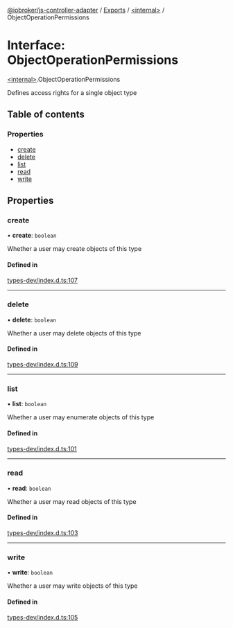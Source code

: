 [@iobroker/js-controller-adapter](../README.md) / [Exports](../modules.md) / [\<internal\>](../modules/internal_.md) / ObjectOperationPermissions

# Interface: ObjectOperationPermissions

[\<internal\>](../modules/internal_.md).ObjectOperationPermissions

Defines access rights for a single object type

## Table of contents

### Properties

- [create](internal_.ObjectOperationPermissions.md#create)
- [delete](internal_.ObjectOperationPermissions.md#delete)
- [list](internal_.ObjectOperationPermissions.md#list)
- [read](internal_.ObjectOperationPermissions.md#read)
- [write](internal_.ObjectOperationPermissions.md#write)

## Properties

### create

• **create**: `boolean`

Whether a user may create objects of this type

#### Defined in

[types-dev/index.d.ts:107](https://github.com/ioBroker/ioBroker.js-controller/blob/92c3310c84236d95c9e4b3ae9d8146bf78922374/packages/types-dev/index.d.ts#L107)

___

### delete

• **delete**: `boolean`

Whether a user may delete objects of this type

#### Defined in

[types-dev/index.d.ts:109](https://github.com/ioBroker/ioBroker.js-controller/blob/92c3310c84236d95c9e4b3ae9d8146bf78922374/packages/types-dev/index.d.ts#L109)

___

### list

• **list**: `boolean`

Whether a user may enumerate objects of this type

#### Defined in

[types-dev/index.d.ts:101](https://github.com/ioBroker/ioBroker.js-controller/blob/92c3310c84236d95c9e4b3ae9d8146bf78922374/packages/types-dev/index.d.ts#L101)

___

### read

• **read**: `boolean`

Whether a user may read objects of this type

#### Defined in

[types-dev/index.d.ts:103](https://github.com/ioBroker/ioBroker.js-controller/blob/92c3310c84236d95c9e4b3ae9d8146bf78922374/packages/types-dev/index.d.ts#L103)

___

### write

• **write**: `boolean`

Whether a user may write objects of this type

#### Defined in

[types-dev/index.d.ts:105](https://github.com/ioBroker/ioBroker.js-controller/blob/92c3310c84236d95c9e4b3ae9d8146bf78922374/packages/types-dev/index.d.ts#L105)
